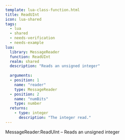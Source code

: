 ```yaml
---
template: lua-class-function.html
title: ReadUInt
icon: lua-shared
tags:
  - lua
  - shared
  - needs-verification
  - needs-example
lua:
  library: MessageReader
  function: ReadUInt
  realm: shared
  description: "Reads an unsigned integer"
  
  arguments:
  - position: 1
    name: "reader"
    type: MessageReader
  - position: 2
    name: "numBits"
    type: number
  returns:
    - type: integer
      description: "The integer read."
---
```


<div class="lua__search__keywords">
MessageReader:ReadUInt &#x2013; Reads an unsigned integer
</div>
